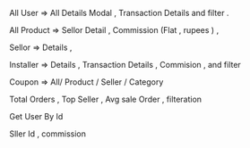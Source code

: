 <!-- @format -->

All User => All Details Modal , Transaction Details and filter .

All Product => Sellor Detail , Commission (Flat , rupees ) ,

Sellor => Details ,

Installer => Details , Transaction Details , Commision , and filter


Coupon => All/ Product / Seller / Category

<!--  -->

<!-- Dashboard -->
Total Orders , Top Seller , Avg sale Order , filteration

<!-- User -->
Get User By Id

Sller Id , commission
